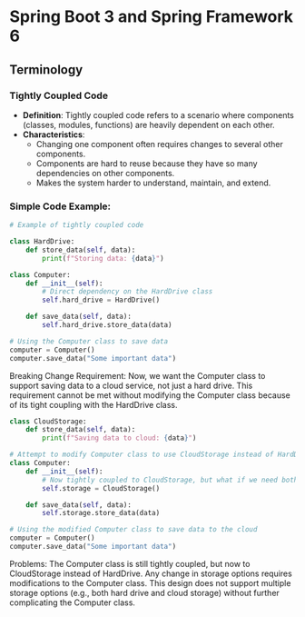 # Spring Boot 3 and Spring Framework 6

## Terminology

### Tightly Coupled Code
- **Definition**: Tightly coupled code refers to a scenario where components (classes, modules, functions) are heavily dependent on each other.
- **Characteristics**:
  - Changing one component often requires changes to several other components.
  - Components are hard to reuse because they have so many dependencies on other components.
  - Makes the system harder to understand, maintain, and extend.

### Simple Code Example:

```python
# Example of tightly coupled code

class HardDrive:
    def store_data(self, data):
        print(f"Storing data: {data}")

class Computer:
    def __init__(self):
        # Direct dependency on the HardDrive class
        self.hard_drive = HardDrive()

    def save_data(self, data):
        self.hard_drive.store_data(data)

# Using the Computer class to save data
computer = Computer()
computer.save_data("Some important data")
```

Breaking Change Requirement:
Now, we want the Computer class to support saving data to a cloud service, not just a hard drive. This requirement cannot be met without modifying the Computer class because of its tight coupling with the HardDrive class.

```python
class CloudStorage:
    def store_data(self, data):
        print(f"Saving data to cloud: {data}")

# Attempt to modify Computer class to use CloudStorage instead of HardDrive
class Computer:
    def __init__(self):
        # Now tightly coupled to CloudStorage, but what if we need both options?
        self.storage = CloudStorage()

    def save_data(self, data):
        self.storage.store_data(data)

# Using the modified Computer class to save data to the cloud
computer = Computer()
computer.save_data("Some important data")
```

Problems:
The Computer class is still tightly coupled, but now to CloudStorage instead of HardDrive.
Any change in storage options requires modifications to the Computer class.
This design does not support multiple storage options (e.g., both hard drive and cloud storage) without further complicating the Computer class.